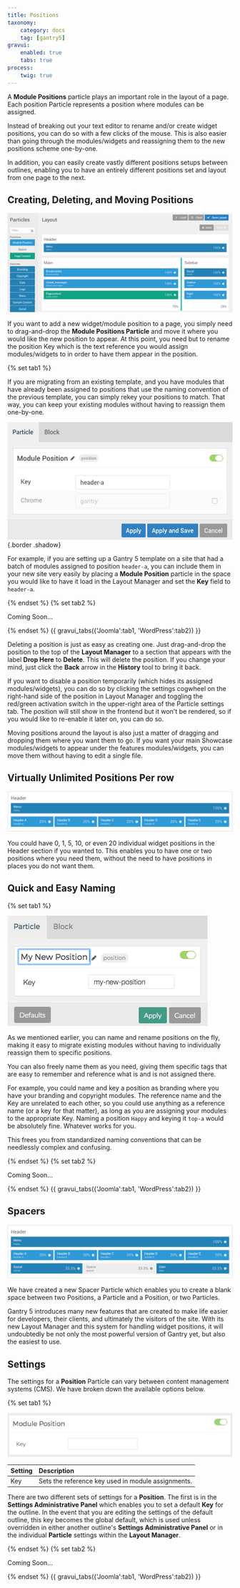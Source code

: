 ```yaml
---
title: Positions
taxonomy:
    category: docs
    tag: [gantry5]
gravui:
    enabled: true
    tabs: true
process:
    twig: true
---
```


A **Module Positions** particle plays an important role in the layout of a page. Each position Particle represents a position where modules can be assigned.

Instead of breaking out your text editor to rename and/or create widget positions, you can do so with a few clicks of the mouse. This is also easier than going through the modules/widgets and reassigning them to the new positions scheme one-by-one.

In addition, you can easily create vastly different positions setups between outlines, enabling you to have an entirely different positions set and layout from one page to the next.

Creating, Deleting, and Moving Positions
-----

![Positions](positions_6.png)

If you want to add a new widget/module position to a page, you simply need to drag-and-drop the **Module Positions Particle** and move it where you would like the new position to appear. At this point, you need but to rename the position Key which is the text reference you would assign modules/widgets to in order to have them appear in the position.

{% set tab1 %}

If you are migrating from an existing template, and you have modules that have already been assigned to positions that use the naming convention of the previous template, you can simply rekey your positions to match. That way, you can keep your existing modules without having to reassign them one-by-one.

![Key](key.png) {.border .shadow}

For example, if you are setting up a Gantry 5 template on a site that had a batch of modules assigned to position `header-a`, you can include them in your new site very easily by placing a **Module Position** particle in the space you would like to have it load in the Layout Manager and set the **Key** field to `header-a`.

{% endset %}
{% set tab2 %}

Coming Soon...

{% endset %}
{{ gravui_tabs({'Joomla':tab1, 'WordPress':tab2}) }}

Deleting a position is just as easy as creating one. Just drag-and-drop the position to the top of the **Layout Manager** to a section that appears with the label **Drop Here** to **Delete**. This will delete the position. If you change your mind, just click the **Back** arrow in the **History** tool to bring it back.

If you want to disable a position temporarily (which hides its assigned modules/widgets), you can do so by clicking the settings cogwheel on the right-hand side of the position in Layout Manager and toggling the red/green activation switch in the upper-right area of the Particle settings tab. The position will still show in the frontend but it won't be rendered, so if you would like to re-enable it later on, you can do so.

Moving positions around the layout is also just a matter of dragging and dropping them where you want them to go. If you want your main Showcase modules/widgets to appear under the features modules/widgets, you can move them without having to edit a single file.

Virtually Unlimited Positions Per row
-----

![Positions](positions_4.png)

You could have 0, 1, 5, 10, or even 20 individual widget positions in the Header section if you wanted to. This enables you to have one or two positions where you need them, without the need to have positions in places you do not want them.

Quick and Easy Naming
-----

{% set tab1 %}

![Positions](positions_2.png)

As we mentioned earlier, you can name and rename positions on the fly, making it easy to migrate existing modules without having to individually reassign them to specific positions.

You can also freely name them as you need, giving them specific tags that are easy to remember and reference what is and is not assigned there.

For example, you could name and key a position as branding where you have your branding and copyright modules. The reference name and the Key are unrelated to each other, so you could use anything as a reference name (or a key for that matter), as long as you are assigning your modules to the appropriate Key. Naming a position `Happy` and keying it `top-a` would be absolutely fine. Whatever works for you.

This frees you from standardized naming conventions that can be needlessly complex and confusing.

{% endset %}
{% set tab2 %}

Coming Soon...

{% endset %}
{{ gravui_tabs({'Joomla':tab1, 'WordPress':tab2}) }}

Spacers
-----

![Spacers](positions_5.png)

We have created a new Spacer Particle which enables you to create a blank space between two Positions, a Particle and a Position, or two Particles.

Gantry 5 introduces many new features that are created to make life easier for developers, their clients, and ultimately the visitors of the site. With its new Layout Manager and this system for handling widget positions, it will undoubtedly be not only the most powerful version of Gantry yet, but also the easiest to use.

Settings
-----

The settings for a **Position** Particle can vary between content management systems (CMS). We have broken down the available options below.

{% set tab1 %}

![Settings](positions_settings_j.png)

| Setting | Description                                        |
| :------ | :----------------------------------                |
| Key     | Sets the reference key used in module assignments. |

There are two different sets of settings for a **Position**. The first is in the **Settings Administrative Panel** which enables you to set a default **Key** for the outline. In the event that you are editing the settings of the default outline, this key becomes the global default, which is used unless overridden in either another outline's **Settings Administrative Panel** or in the individual **Particle** settings within the **Layout Manager**.

{% endset %}
{% set tab2 %}

Coming Soon...

{% endset %}
{{ gravui_tabs({'Joomla':tab1, 'WordPress':tab2}) }}
